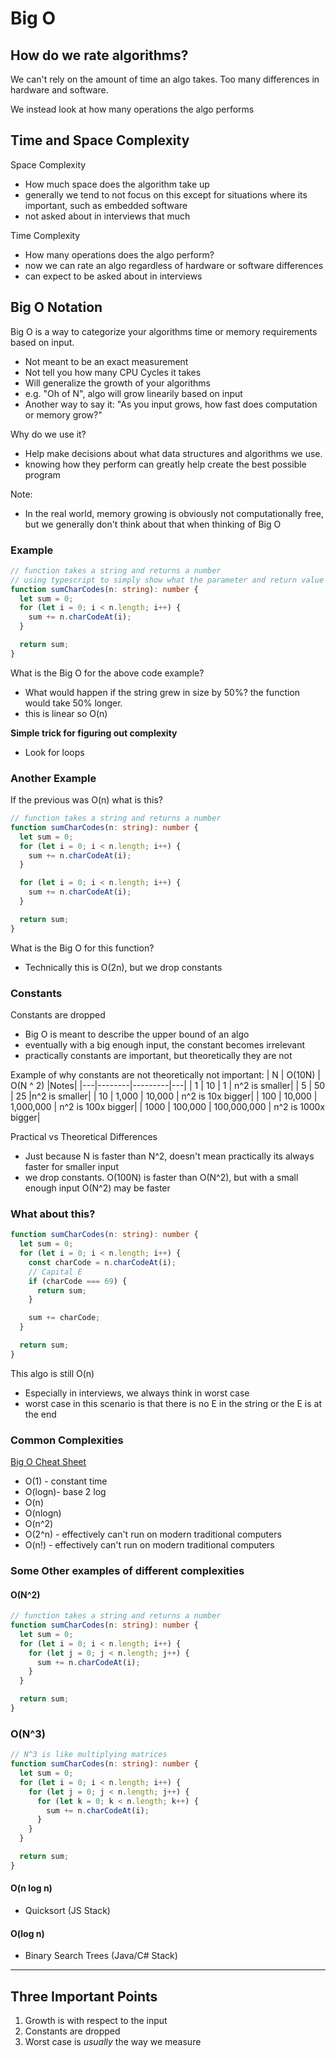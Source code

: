# Big O

## How do we rate algorithms?

We can't rely on the amount of time an algo takes. Too many differences in hardware and software.

We instead look at how many operations the algo performs

## Time and Space Complexity

Space Complexity

- How much space does the algorithm take up
- generally we tend to not focus on this except for situations where its important, such as embedded software
- not asked about in interviews that much

Time Complexity

- How many operations does the algo perform?
- now we can rate an algo regardless of hardware or software differences
- can expect to be asked about in interviews

## Big O Notation

Big O is a way to categorize your algorithms time or memory requirements based on input.

- Not meant to be an exact measurement
- Not tell you how many CPU Cycles it takes
- Will generalize the growth of your algorithms
- e.g. "Oh of N", algo will grow linearily based on input
- Another way to say it: "As you input grows, how fast does computation or memory grow?"

Why do we use it?

- Help make decisions about what data structures and algorithms we use.
- knowing how they perform can greatly help create the best possible program

Note:

- In the real world, memory growing is obviously not computationally free, but we generally don't think about that when thinking of Big O

### Example

```ts
// function takes a string and returns a number
// using typescript to simply show what the parameter and return value data types are
function sumCharCodes(n: string): number {
  let sum = 0;
  for (let i = 0; i < n.length; i++) {
    sum += n.charCodeAt(i);
  }

  return sum;
}
```

What is the Big O for the above code example?

- What would happen if the string grew in size by 50%? the function would take 50% longer.
- this is linear so O(n)

**Simple trick for figuring out complexity**

- Look for loops

### Another Example

If the previous was O(n) what is this?

```ts
// function takes a string and returns a number
function sumCharCodes(n: string): number {
  let sum = 0;
  for (let i = 0; i < n.length; i++) {
    sum += n.charCodeAt(i);
  }

  for (let i = 0; i < n.length; i++) {
    sum += n.charCodeAt(i);
  }

  return sum;
}
```

What is the Big O for this function?

- Technically this is O(2n), but we drop constants

### Constants

Constants are dropped

- Big O is meant to describe the upper bound of an algo
- eventually with a big enough input, the constant becomes irrelevant
- practically constants are important, but theoretically they are not

Example of why constants are not theoretically not important:
| N | O(10N) | O(N ^ 2) |Notes|
|---|--------|---------|---|
| 1 | 10 | 1 | n^2 is smaller|
| 5 | 50 | 25 |n^2 is smaller|
| 10 | 1,000 | 10,000 | n^2 is 10x bigger|
| 100 | 10,000 | 1,000,000 | n^2 is 100x bigger|
| 1000 | 100,000 | 100,000,000 | n^2 is 1000x bigger|

Practical vs Theoretical Differences

- Just because N is faster than N^2, doesn't mean practically its always faster for smaller input
- we drop constants. O(100N) is faster than O(N^2), but with a small enough input O(N^2) may be faster

### What about this?

```ts
function sumCharCodes(n: string): number {
  let sum = 0;
  for (let i = 0; i < n.length; i++) {
    const charCode = n.charCodeAt(i);
    // Capital E
    if (charCode === 69) {
      return sum;
    }

    sum += charCode;
  }

  return sum;
}
```

This algo is still O(n)

- Especially in interviews, we always think in worst case
- worst case in this scenario is that there is no E in the string or the E is at the end

### Common Complexities

[Big O Cheat Sheet](https://www.bigocheatsheet.com/)

- O(1) - constant time
- O(logn)- base 2 log
- O(n)
- O(nlogn)
- O(n^2)
- O(2^n) - effectively can't run on modern traditional computers
- O(n!) - effectively can't run on modern traditional computers

### Some Other examples of different complexities

#### O(N^2)

```ts
// function takes a string and returns a number
function sumCharCodes(n: string): number {
  let sum = 0;
  for (let i = 0; i < n.length; i++) {
    for (let j = 0; j < n.length; j++) {
      sum += n.charCodeAt(i);
    }
  }

  return sum;
}
```

### O(N^3)

```ts
// N^3 is like multiplying matrices
function sumCharCodes(n: string): number {
  let sum = 0;
  for (let i = 0; i < n.length; i++) {
    for (let j = 0; j < n.length; j++) {
      for (let k = 0; k < n.length; k++) {
        sum += n.charCodeAt(i);
      }
    }
  }

  return sum;
}
```

#### O(n log n)

- Quicksort (JS Stack)

#### O(log n)

- Binary Search Trees (Java/C# Stack)

---

## Three Important Points

1. Growth is with respect to the input
2. Constants are dropped
3. Worst case is _usually_ the way we measure
